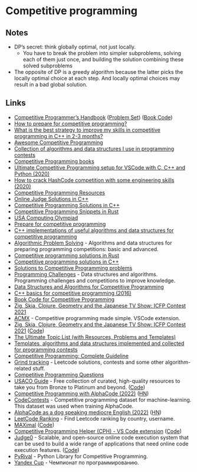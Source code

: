 # Competitive programming

## Notes

- DP’s secret: think globally optimal, not just locally.
  - You have to break the problem into simpler subproblems, solving each of them just once, and building the solution combining these solved subproblems
- The opposite of DP is a greedy algorithm because the latter picks the locally optimal choice at each step. And locally optimal choices may result in a bad global solution.

## Links

- [Competitive Programmer’s Handbook](https://cses.fi/book/book.pdf) ([Problem Set](https://cses.fi/problemset/)) ([Book Code](https://github.com/pllk/cphb))
- [How to prepare for competitive programming?](https://medium.com/@andreimargeloiu/how-to-prepare-for-competitive-programming-396d557e0c12)
- [What is the best strategy to improve my skills in competitive programming in C++ in 2-3 months?](https://www.quora.com/What-is-the-best-strategy-to-improve-my-skills-in-competitive-programming-in-C++-in-2-3-months)
- [Awesome Competitive Programming](https://github.com/lnishan/awesome-competitive-programming)
- [Collection of algorithms and data structures I use in programming contests](https://github.com/stjepang/snippets)
- [Competitive Programming books](https://cpbook.net/)
- [Ultimate Competitive Programming setup for VSCode with C, C++ and Python (2020)](https://medium.com/big-data-center-of-excellence/ultimate-competitive-programming-setup-for-vscode-with-c-c-and-python-a638126f85ad)
- [How to crack HashCode competition with some engineering skills (2020)](https://danlark.org/2020/03/13/how-to-crack-hashcode-competition-with-some-engineering-skills/)
- [Competitive Programming Resources](https://github.com/kunal-kushwaha/Competitive-Programming-Resources)
- [Online Judge Solutions in C++](https://github.com/marioyc/Online-Judge-Solutions)
- [Competitive Programming Solutions in C++](https://github.com/VastoLorde95/Competitive-Programming)
- [Competitive Programming Snippets in Rust](https://github.com/kenkoooo/competitive-programming-rs)
- [USA Computing Olympiad](http://usaco.org/)
- [Prepare for competitive programming](https://noi.ph/prepare/)
- [C++ implementations of useful algorithms and data structures for competitive programming](https://ekzlib.herokuapp.com/home)
- [Algorithmic Problem Solving](https://github.com/jilljenn/tryalgo) - Algorithms and data structures for preparing programming competitions: basic and advanced.
- [Competitive programming solutions in Rust](https://github.com/Vicfred/kyopro)
- [Competitive programming solutions in C++](https://github.com/omonimus1/competitive-programming)
- [Solutions to Competitive Programming problems](https://github.com/abeaumont/competitive-programming)
- [Programming Challenges](https://github.com/michelbernardods/programming-challenges) - Data structures and algorithms. Programming challenges and competitions to improve knowledge.
- [Data Structures and Algorithms for Competitive Programming](https://github.com/manishbisht/Competitive-Programming)
- [C++ basics for competitive programming (2016)](https://www.topcoder.com/community/competitive-programming/tutorials/power-up-c-with-the-standard-template-library-part-1/)
- [Book Code for Competitive Programming](https://github.com/ecnerwala/cp-book)
- [Zig, Skia, Clojure, Geometry and the Japanese TV Show: ICFP Contest 2021](https://tonsky.me/blog/icfpc-2021/)
- [ACMX](https://github.com/mfornet/acmx) - Competitive programming made simple. VSCode extension.
- [Zig, Skia, Clojure, Geometry and the Japanese TV Show: ICFP Contest 2021](https://tonsky.me/blog/icfpc-2021/) ([Code](https://github.com/tonsky/icfpc2021))
- [The Ultimate Topic List (with Resources, Problems and Templates)](https://codeforces.com/blog/entry/95106)
- [Templates, algorithms and data structures implemented and collected for programming contests](https://github.com/ShahjalalShohag/code-library)
- [Competitive Programming: Complete Guideline](https://github.com/ShahjalalShohag/Competitive-Programming-A-Complete-Guideline)
- [Grind tracking](https://github.com/prius/learning) - Leetcode solutions, contests and some other algorithm-related stuff.
- [Competitive Programming Questions](https://github.com/neerazz/FAANG)
- [USACO Guide](https://usaco.guide/) - Free collection of curated, high-quality resources to take you from Bronze to Platinum and beyond. ([Code](https://github.com/cpinitiative/usaco-guide))
- [Competitive Programming with AlphaCode (2022)](https://deepmind.com/blog/article/Competitive-programming-with-AlphaCode) ([HN](https://news.ycombinator.com/item?id=30179549))
- [CodeContests](https://github.com/deepmind/code_contests) - Competitive programming dataset for machine-learning. This dataset was used when training AlphaCode.
- [AlphaCode as a dog speaking mediocre English (2022)](https://scottaaronson.blog/?p=6288) ([HN](https://news.ycombinator.com/item?id=30230867))
- [LeetCode Ranking](https://github.com/mintutu/leetcode-country-ranking) - Find Leetcode ranking by country, username.
- [MAXimal](http://e-maxx.ru/) ([Code](https://github.com/e-maxx-eng/e-maxx-eng))
- [Competitive Programming Helper (CPH) - VS Code extension](https://agrawal-d.github.io/cph/) ([Code](https://github.com/agrawal-d/cph))
- [Judge0](https://judge0.com/) - Scalable, and open-source online code execution system that can be used to build a wide range of applications that need online code execution features. ([Code](https://github.com/judge0/judge0))
- [PyRival](https://github.com/cheran-senthil/PyRival) - Python Library for Competitive Programming.
- [Yandex Cup](https://yandex.ru/cup/) - Чемпионат по программированию.
